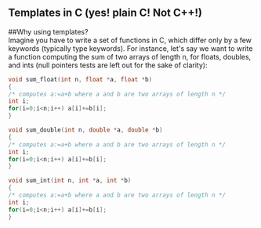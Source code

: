## Templates in C (yes! plain C! Not C++!)
##Why using templates?
<br>
Imagine you have to write a set of functions in C, which differ only by a few keywords (typically type keywords). For instance, let's say we want to write a function computing the sum of two arrays of length n, for floats, doubles, and ints (null pointers tests are left out for the sake of clarity):
```c
void sum_float(int n, float *a, float *b)
{
/* computes a:=a+b where a and b are two arrays of length n */
int i;
for(i=0;i<n;i++) a[i]+=b[i];
}

void sum_double(int n, double *a, double *b)
{
/* computes a:=a+b where a and b are two arrays of length n */
int i;
for(i=0;i<n;i++) a[i]+=b[i];
}

void sum_int(int n, int *a, int *b)
{
/* computes a:=a+b where a and b are two arrays of length n */
int i;
for(i=0;i<n;i++) a[i]+=b[i];
}
```